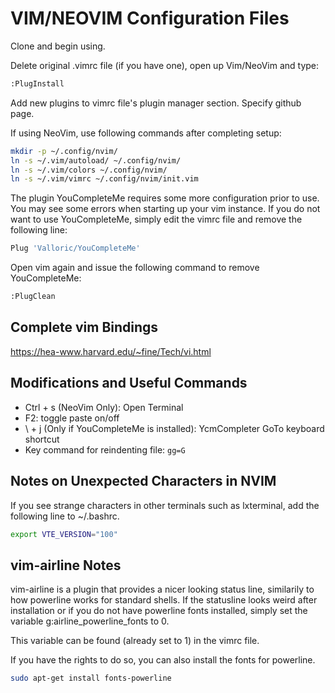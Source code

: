 # VIM/NEOVIM Configuration Files

Clone and begin using.

Delete original .vimrc file (if you have one), open up Vim/NeoVim and type:
```bash
:PlugInstall
```
Add new plugins to vimrc file's plugin manager section. Specify github page.

If using NeoVim, use following commands after completing setup:
```bash
mkdir -p ~/.config/nvim/
ln -s ~/.vim/autoload/ ~/.config/nvim/
ln -s ~/.vim/colors ~/.config/nvim/
ln -s ~/.vim/vimrc ~/.config/nvim/init.vim
```
The plugin YouCompleteMe requires some more configuration prior to use. You may see some errors when starting up your vim instance. If you do not want to use YouCompleteMe, simply edit the vimrc file and remove the following line:
```bash
Plug 'Valloric/YouCompleteMe'
```
Open vim again and issue the following command to remove YouCompleteMe:
```bash
:PlugClean
```
## Complete vim Bindings
https://hea-www.harvard.edu/~fine/Tech/vi.html
## Modifications and Useful Commands
* Ctrl + s (NeoVim Only): Open Terminal
* F2: toggle paste on/off
* \ + j (Only if YouCompleteMe is installed): YcmCompleter GoTo keyboard shortcut
* Key command for reindenting file:
                                        ```
                                        gg=G
                                        ```
## Notes on Unexpected Characters in NVIM
If you see strange characters in other terminals such as lxterminal, add the following line to ~/.bashrc.
```bash
export VTE_VERSION="100"
```
## vim-airline Notes
vim-airline is a plugin that provides a nicer looking status line, similarily to how powerline works for standard shells. If the statusline looks weird after installation or if you do not have powerline fonts installed, simply set the variable g:airline_powerline_fonts to 0.

This variable can be found (already set to 1) in the vimrc file.

If you have the rights to do so, you can also install the fonts for powerline.
```bash
sudo apt-get install fonts-powerline
```
